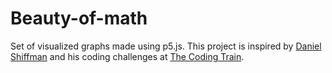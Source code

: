 # Beauty-of-math
Set of visualized graphs made using p5.js. This project is inspired by [Daniel Shiffman](https://github.com/shiffman) and his coding challenges at [The Coding Train](https://www.youtube.com/channel/UCvjgXvBlbQiydffZU7m1_aw).
